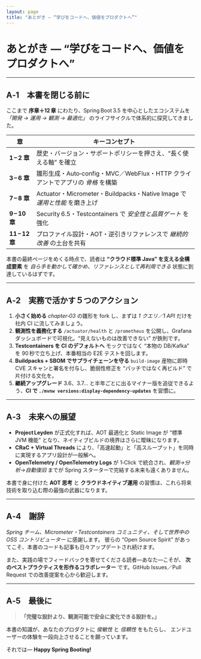```yaml
---
layout: page
title: "あとがき — “学びをコードへ、価値をプロダクトへ”"
---
```


# あとがき — “学びをコードへ、価値をプロダクトへ”

---

## A‑1　本書を閉じる前に

ここまで **序章＋12 章** にわたり、Spring Boot 3.5 を中心としたエコシステムを
*「開発 → 運用 → 観測 → 最適化」* のライフサイクルで体系的に探究してきました。

| 章             | キーコンセプト                                                     |
| ------------- | ----------------------------------------------------------- |
| **1 – 2 章**   | 歴史・バージョン・サポートポリシーを押さえ、“長く使える軸” を確立                          |
| **3 – 6 章**   | 雛形生成・Auto‑config・MVC／WebFlux・HTTP クライアントでアプリの *骨格* を構築      |
| **7 – 8 章**   | Actuator・Micrometer・Buildpacks・Native Image で *運用と性能* を磨き上げ |
| **9 – 10 章**   | Security 6.5・Testcontainers で *安全性と品質ゲート* を強化               |
| **11 – 12 章** | プロファイル設計・AOT・逆引きリファレンスで *継続的改善* の土台を共有                      |

本書の最終ページをめくる時点で、読者は **“クラウド標準 Java” を支える全構成要素** を
*自ら手を動かして確かめ、リファレンスとして再利用できる* 状態に到達しているはずです。

---

## A‑2　実務で活かす５つのアクション

1. **小さく始める**
   *chapter‑03* の雛形を fork し、まずは *1 クエリ／1 API* だけを社内 CI に流してみましょう。
2. **観測性を義務化する**
   `/actuator/health` と `/prometheus` を公開し、Grafana ダッシュボードで可視化。“見えないものは改善できない” が鉄則です。
3. **Testcontainers を CI のデフォルトへ**
   モックではなく “本物の DB/Kafka” を 90 秒で立ち上げ、本番相当の E2E テストを回します。
4. **Buildpacks + SBOM でサプライチェーンを守る**
   `build-image` 産物に即時 CVE スキャンと署名を付与し、脆弱性修正を “パッチではなく再ビルド” で片付ける文化を。
5. **継続アップグレード**
   3.6、3.7… と半年ごとに出るマイナー版を追従できるよう、**CI で `./mvnw versions:display-dependency-updates`** を習慣に。

---

## A‑3　未来への展望

* **Project Leyden** が正式化すれば、AOT 最適化と Static Image が “標準 JVM 機能” となり、ネイティブビルドの境界はさらに曖昧になります。
* **CRaC + Virtual Threads** により、「高速起動」と「高スループット」を同時に実現するアプリ設計が一般解へ。
* **OpenTelemetry / OpenTelemetry Logs** が 1‑Click で統合され、*観測→分析→自動復旧* までが Spring スターターで完結する未来も遠くありません。

本書で身に付けた **AOT 思考** と **クラウドネイティブ運用** の習慣は、これら将来技術を取り込む際の最強の武器になります。

---

## A‑4　謝辞

*Spring チーム、Micrometer・Testcontainers コミュニティ、そして世界中の OSS コントリビューター* に感謝します。
彼らの “Open Source Spirit” があってこそ、本書のコードも記事も日々アップデートされ続けます。

また、実践の場でフィードバックを寄せてくださる読者—あなた—こそが、
**次のベストプラクティスを形作るコラボレーター** です。GitHub Issues／Pull Request での改善提案を心から歓迎します。

---

## A‑5　最後に

> **「完璧な設計より、観測可能で安全に変化できる設計を。」**

本書の知識が、あなたのプロダクトに *俊敏性* と *信頼性* をもたらし、
エンドユーザーの体験を一段向上させることを願っています。

それでは—
**Happy Spring Booting!**
